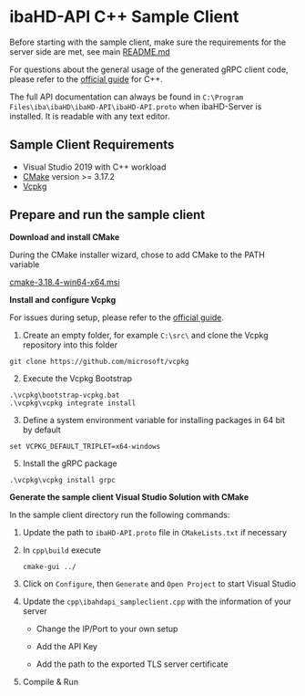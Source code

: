 # ibaHD-API C++ Sample Client

Before starting with the sample client, make sure the requirements for the server side are met, see main [README.md](../README.md) 

For questions about the general usage of the generated gRPC client code, please refer to the [official guide](https://grpc.io/docs/languages/cpp/) for C++.

The full API documentation can always be found in `C:\Program Files\iba\ibaHD\ibaHD-API\ibaHD-API.proto` when ibaHD-Server is installed. It is readable with any text editor.

## Sample Client Requirements

- Visual Studio 2019 with C++ workload
- [CMake](https://cmake.org/download/) version >= 3.17.2
- [Vcpkg](https://docs.microsoft.com/de-de/cpp/build/vcpkg?view=vs-2019)

## Prepare and run the sample client

**Download and install CMake**

During the CMake installer wizard, chose to add CMake to the PATH variable

[cmake-3.18.4-win64-x64.msi](https://github.com/Kitware/CMake/releases/download/v3.18.4/cmake-3.18.4-win64-x64.msi)

**Install and configure Vcpkg**

For issues during setup, please refer to the [official guide](https://github.com/microsoft/vcpkg#quick-start-windows).

1. Create an empty folder, for example `C:\src\` and clone the Vcpkg repository into this folder

```
git clone https://github.com/microsoft/vcpkg
```

2. Execute the Vcpkg Bootstrap 

```
.\vcpkg\bootstrap-vcpkg.bat
.\vcpkg\vcpkg integrate install
```

3. Define a system environment variable for installing packages in 64 bit by default

```
set VCPKG_DEFAULT_TRIPLET=x64-windows
```

5. Install the gRPC package

```
.\vcpkg\vcpkg install grpc
```

**Generate the sample client Visual Studio Solution with CMake**

In the sample client directory run the following commands:

1. Update the path to `ibaHD-API.proto` file in `CMakeLists.txt` if necessary 

2. In `cpp\build` execute 

   ```
   cmake-gui ../
   ```


3. Click on `Configure`, then `Generate` and `Open Project` to start Visual Studio

4. Update the `cpp\ibahdapi_sampleclient.cpp` with the information of your server
   - Change the IP/Port to your own setup

   - Add the API Key

   - Add the path to the exported TLS server certificate

5. Compile & Run
